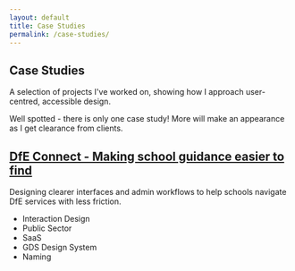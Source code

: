 ```yaml
---
layout: default
title: Case Studies
permalink: /case-studies/
---
```


<section>
  <h1>Case Studies</h1>
  <p class="intro">A selection of projects I've worked on, showing how I approach user-centred, accessible design.</p>
  <p>Well spotted - there is only one case study! More will make an appearance as I get clearance from clients.</p>
</section>

<section class="case-studies-list">

  <article class="card">
    <h2><a href="/case-studies/dfe-connect">DfE Connect - Making school guidance easier to find</a></h2>
    <p>Designing clearer interfaces and admin workflows to help schools navigate DfE services with less friction.</p>
    <ul class="tags">
      <li>Interaction Design</li>
      <li>Public Sector</li>
      <li>SaaS</li>
      <li>GDS Design System</li>
      <li>Naming</li>
    </ul>
  </article>

</section>
